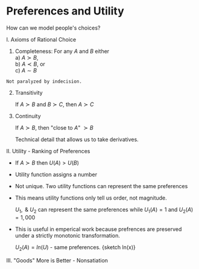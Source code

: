 
# Preferences and Utility

How can we model people's choices?

I. Axioms of Rational Choice

  1) Completeness: For any $A \text{ and } B$ either  
        a) $A \succ B$,   
        b) $A \prec B$, or  
        c) $A \sim B$  
        
    Not paralyzed by indecision.
    
  2) Transitivity
  
     If  $A \succ B$ and  $B \succ C$, then  $A \succ C$
     
  3) Continuity
  
     If  $A \succ B$, then "close to $A$"  $\succ B$  
     
     Technical detail that allows us to take derivatives.
     
II. Utility - Ranking of Preferences

  + If  $A \succ B$ then $U(A) > U(B)$
  + Utility function assigns a number
  + Not unique. Two utility functions can represent the same preferences
  + This means utility functions only tell us order, not magnitude. 
  
    $U_1, \text{ & } U_2$ can represent the same preferences while $U_1(A)=1$ and $U_2(A)=1,000$ 
    
  + This is useful in emperical work because prefrences are preserved under a strictly monotonic transformation. 
  
    $U_2(A) = ln(U)$ - same preferences. {sketch ln(x)}
  
  
III. "Goods" More is Better - Nonsatiation


  
